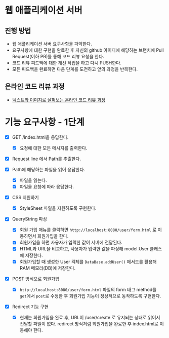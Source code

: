 # 웹 애플리케이션 서버

## 진행 방법

* 웹 애플리케이션 서버 요구사항을 파악한다.
* 요구사항에 대한 구현을 완료한 후 자신의 github 아이디에 해당하는 브랜치에 Pull Request(이하 PR)를 통해 코드 리뷰 요청을 한다.
* 코드 리뷰 피드백에 대한 개선 작업을 하고 다시 PUSH한다.
* 모든 피드백을 완료하면 다음 단계를 도전하고 앞의 과정을 반복한다.

## 온라인 코드 리뷰 과정

* [텍스트와 이미지로 살펴보는 온라인 코드 리뷰 과정](https://github.com/next-step/nextstep-docs/tree/master/codereview)

# 기능 요구사항 - 1단계

- [X] GET /index.html을 응답한다.
    - [X] 요청에 대한 모든 메시지를 출력한다.

- [X] Request line 에서 Path를 추출한다.

- [X] Path에 해당하는 파일을 읽어 응답한다.
    - [X] 파일을 읽는다.
    - [X] 파일을 요청에 따라 응답한다.

- [X] CSS 지원하기
    - [X] StyleSheet 파일을 지원하도록 구현한다.

- [X] QueryString 파싱
    - [X] 회원 가입 매뉴를 클릭하면 `http://localhost:8080/user/form.html` 로 이동하면서 회원가입을 한다.
    - [X] 회원가입을 하면 사용자가 입력한 값이 서버에 전달된다.
    - [X] HTML과 URL을 비교하고, 사용자가 입력한 값을 파싱해 model.User 클래스에 저장한다.
    - [X] 회원가입할 때 생성한 User 객체를 `DataBase.addUser()` 메서드를 활용해 RAM 메모리(DB)에 저장한다.

- [X] POST 방식으로 회원가입
    - [X] `http://localhost:8080/user/form.html` 파일의 form 태그 method를 `get`에서 `post`로 수정한 후 회원가입 기능이 정상적으로 동작하도록 구현한다.
- [X] Redirect 기능 구현
    - [X] 현재는 회원가입을 완료 후, URL이 /user/create 로 유지되는 상태로 읽어서 전달할 파일이 없다. redirect 방식처럼 회원가입을 완료한 후 index.html로 이동해야 한다.


